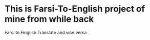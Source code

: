 # This is Farsi-To-English project of mine from while back

Farsi to Finglish Translate and vice versa
